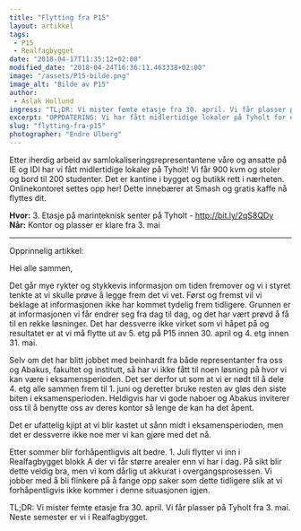 ```yaml
---
title: "Flytting fra P15"
layout: artikkel
tags: 
 - P15
 - Realfagbygget
date: "2018-04-17T11:35:12+02:00"
modified_date: "2018-04-24T16:36:11.463338+02:00"
image: "/assets/P15-bilde.png"
image_alt: "Bilde av P15"
author:
 - Aslak Hollund
ingress: "TL;DR: Vi mister femte etasje fra 30. april. Vi får plasser på Tyholt fra 3. mai. Neste semester er vi i Realfagbygget."
excerpt: "OPPDATERING: Vi har fått midlertidige lokaler på Tyholt for eksamensperioden!"
slug: "flytting-fra-p15"
photographer: "Endre Ulberg"
---
```

Etter iherdig arbeid av samlokaliseringsrepresentantene våre og ansatte på IE og IDI har vi fått midlertidige lokaler på Tyholt! Vi får 900 kvm og stoler og bord til 200 studenter. Det er kantine i bygget og butikk rett i nærheten. Onlinekontoret settes opp her! Dette innebærer at Smash og gratis kaffe nå flyttes dit.

**Hvor:** 3. Etasje på marinteknisk senter på Tyholt - http://bit.ly/2qS8QDy  
**Når:** Kontor og plasser er klare fra 3. mai


------------------------------------------
Opprinnelig artikkel:


Hei alle sammen, 

Det går mye rykter og stykkevis informasjon om tiden fremover og vi i styret tenkte at vi skulle prøve å legge frem det vi vet. Først og fremst vil vi beklage at informasjonen ikke har kommet tydelig frem tidligere. Grunnen er at informasjonen vi får endrer seg fra dag til dag, og det har vært prøvd å få til en rekke løsninger. Det har dessverre ikke virket som vi håpet på og resultatet er at vi må flytte ut av 5. etg på P15 innen 30. april og 4. etg innen 31. mai. 

Selv om det har blitt jobbet med beinhardt fra både representanter fra oss og Abakus, fakultet og institutt, så har vi ikke fått til noen løsning på hvor vi kan være i eksamensperioden. Det ser derfor ut som at vi er nødt til å dele 4. etg alle sammen frem til 1. juni og deretter bruke resten av gløs den siste biten i eksamensperioden. Heldigvis har vi gode naboer og Abakus inviterer oss til å benytte oss av deres kontor så lenge de kan ha det åpent. 

Det er ufattelig kjipt at vi blir kastet ut sånn midt i eksamensperioden, men det er dessverre ikke noe mer vi kan gjøre med det nå. 

Etter sommer blir forhåpentligvis alt bedre.  1. Juli flytter vi inn i Realfagbygget blokk A der vi får større arealer enn vi har i dag. På sikt blir dette veldig bra, men vi kom dårlig ut akkurat i overgangsprosessen. Vi jobber med å bli flinkere på å fange opp saker som dette tidligere slik at vi forhåpentligvis ikke kommer i denne situasjonen igjen. 

TL;DR: Vi mister femte etasje fra 30. april. Vi får plasser på Tyholt fra 3. mai. Neste semester er vi i Realfagbygget.